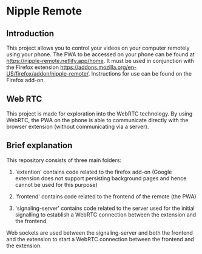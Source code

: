 # Nipple Remote

## Introduction

This project allows you to control your videos on your computer remotely using your phone. The PWA to be accessed on your phone can be found at https://nipple-remote.netlify.app/home. 
It must be used in conjunction with the Firefox extension https://addons.mozilla.org/en-US/firefox/addon/nipple-remote/. Instructions for use can be found on the Firefox add-on. 

## Web RTC

This project is made for exploration into the WebRTC technology. By using WebRTC, the PWA on the phone is able to communicate directly with the browser extension (without communicating via a server).

## Brief explanation

This repository consists of three main folders:

1. 'extention' contains code related to the firefox add-on (Google extension does not support persisting background pages and hence cannot be used for this purpose)

2. 'frontend' contains code related to the frontend of the remote (the PWA)

3. 'signaling-server' contains code related to the server used for the initial signalling to establish a WebRTC connection between the extension and the frontend

Web sockets are used between the signaling-server and both the frontend and the extension to start a WebRTC connection between the frontend and the extension.

